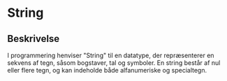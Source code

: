 # String

## Beskrivelse

I programmering henviser "String" til en datatype, der repræsenterer en sekvens af tegn, såsom bogstaver, tal og symboler. En string består af nul eller flere tegn, og kan indeholde både alfanumeriske og specialtegn.
